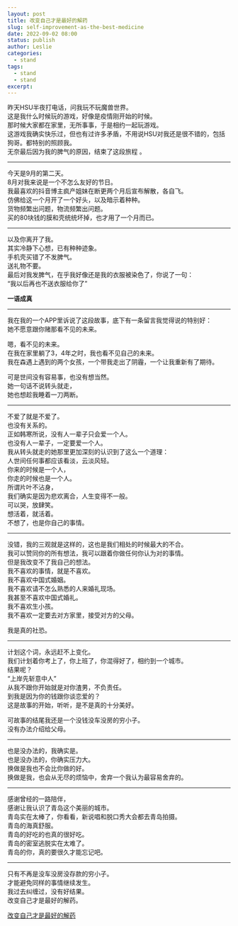 ```yaml
---
layout: post
title: 改变自己才是最好的解药
slug: self-improvement-as-the-best-medicine
date: 2022-09-02 08:00
status: publish
author: Leslie
categories: 
  - stand 
tags:
  - stand 
  - stand 
excerpt: 
---
```


昨天HSU半夜打电话，问我玩不玩魔兽世界。  
这是我什么时候玩的游戏，好像是疫情刚开始的时候。  
那时候大家都在家里，无所事事，于是相约一起玩游戏。  
这游戏我确实快乐过，但也有过许多矛盾，不用说HSU对我还是很不错的，包括狗哥。都特别的照顾我。  
无奈最后因为我的脾气的原因，结束了这段旅程 。  

---

今天是9月的第二天。  
8月对我来说是一个不怎么友好的节日。  
我最喜欢的抖音博主疯产姐妹在断更两个月后宣布解散，各自飞。  
仿佛给这一个月开了一个好头，以及暗示着种种。  
货物频繁出问题，物流频繁出问题。  
买的80块钱的膜和壳统统坏掉，也才用了一个月而已。  

---


以及你离开了我。  
其实冷静下心想，已有种种迹象。  
手机壳买错了不发脾气。  
送礼物不要。  
最后对我发脾气，在乎我好像还是我的衣服被染色了，你说了一句：  
“我以后再也不送衣服给你了”  

**一语成真**  

---

我在我的一个APP里诉说了这段故事，底下有一条留言我觉得说的特别好：  
她不愿意跟你赌那看不见的未来。  

嗯，看不见的未来。  
在我在家里躺了3，4年之时，我也看不见自己的未来。  
我在森遇上遇到的两个女孩，一个带我走出了阴霾，一个让我重新有了期待。  

可是世间没有容易事，也没有想当然。  
她一句话不说转头就走，  
她也想趁我睡着一刀两断。  

---

不爱了就是不爱了。  
也没有关系的。  
正如韩寒所说，没有人一辈子只会爱一个人。  
也没有人一辈子，一定要爱一个人。  
我从转头就走的她那里更加深刻的认识到了这么一个道理：  
人世间任何事都应该看淡，云淡风轻。  
你来的时候是一个人，  
你走的时候也是一个人。  
所谓片叶不沾身，  
我们确实是因为悲欢离合，人生变得不一般。  
可以哭，放肆笑。  
想活着，就活着。  
不想了，也是你自己的事情。  

---


没错，我的三观就是这样的，这也是我们相处的时候最大的不合。  
我可以赞同你的所有想法，我可以跟着你做任何你认为对的事情。  
但是我改变不了我自己的想法。  
我不喜欢的事情，就是不喜欢。  
我不喜欢中国式婚姻。  
我不喜欢请不怎么熟悉的人来婚礼现场。  
我甚至不喜欢中国式婚礼。  
我不喜欢生小孩。  
我不喜欢一定要去对方家里，接受对方的父母。  

我是真的社恐。  


---


计划这个词，永远赶不上变化。  
我们计划着你考上了，你上班了，你混得好了，相约到一个城市。  
结果呢？  
“上岸先斩意中人”   
从我不跟你开始就是对你渣男，不负责任。  
到我是因为你的钱跟你谈恋爱的？  
这是故事的开始，听听，是不是真的十分美好。  

可故事的结尾我还是一个没钱没车没房的穷小子。  
没有办法介绍给父母。  

---

也是没办法的，我确实是。  
也是没办法的，你确实压力大。  
换做是我也不会比你做的好。  
换做是我，也会从无尽的烦恼中，舍弃一个我认为最容易舍弃的。  

---

感谢曾经的一路陪伴，  
感谢让我认识了青岛这个美丽的城市。  
青岛实在太棒了，你看看，新说唱和脱口秀大会都去青岛拍摄。  
青岛的海真舒服。  
青岛的好吃的也真的很好吃。  
青岛的密室逃脱实在太难了。  
青岛的你，真的要很久才能忘记吧。  

---


只有不再是没车没房没存款的穷小子。  
才能避免同样的事情继续发生。  
我过去纠缠过，没有好结果。  
改变自己才是最好的解药。  


[改变自己才是最好的解药](https://github.com/lesnolie/Marverick/issues/13)

